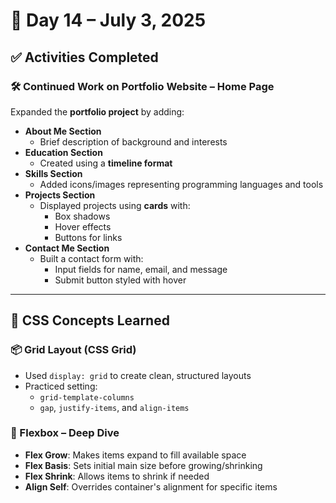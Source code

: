 # 📅 Day 14 – July 3, 2025

## ✅ Activities Completed

### 🛠️ Continued Work on Portfolio Website – Home Page

Expanded the **portfolio project** by adding:

- **About Me Section**
  - Brief description of background and interests
- **Education Section**
  - Created using a **timeline format**
- **Skills Section**
  - Added icons/images representing programming languages and tools
- **Projects Section**
  - Displayed projects using **cards** with:
    - Box shadows
    - Hover effects
    - Buttons for links
- **Contact Me Section**
  - Built a contact form with:
    - Input fields for name, email, and message
    - Submit button styled with hover

---

## 🎯 CSS Concepts Learned

### 📦 Grid Layout (CSS Grid)

- Used `display: grid` to create clean, structured layouts
- Practiced setting:
  - `grid-template-columns`
  - `gap`, `justify-items`, and `align-items`

### 🔁 Flexbox – Deep Dive

- **Flex Grow**: Makes items expand to fill available space
- **Flex Basis**: Sets initial main size before growing/shrinking
- **Flex Shrink**: Allows items to shrink if needed
- **Align Self**: Overrides container's alignment for specific items

